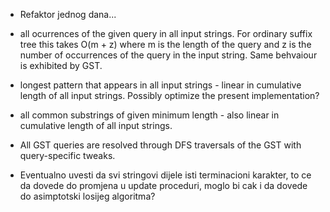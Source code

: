 - Refaktor jednog dana...

- all ocurrences of the given query in all input strings. For ordinary suffix tree this takes O(m + z) where m is the length of the query and z is the number of occurrences of the query in the input string. Same behvaiour is exhibited by GST.

- longest pattern that appears in all input strings - linear in cumulative length of all input strings. Possibly optimize the present implementation?

- all common substrings of given minimum length - also linear in cumulative length of all input strings.

- All GST queries are resolved through DFS traversals of the GST with query-specific tweaks.

- Eventualno uvesti da svi stringovi dijele isti terminacioni karakter, to ce da dovede do promjena u update proceduri, moglo bi cak i da dovede do asimptotski losijeg algoritma?
